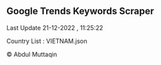

## Google Trends Keywords Scraper 
 
Last Update 21-12-2022 , 11:25:22

Country List :
VIETNAM.json



© Abdul Muttaqin 
